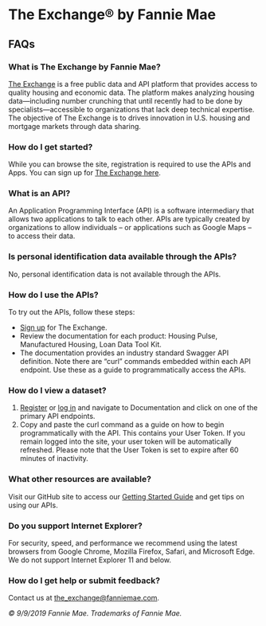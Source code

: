# The Exchange® by Fannie Mae
## FAQs

### What is The Exchange by Fannie Mae?

[The Exchange](https://theexchange.fanniemae.com) is a free public data and API platform that provides access to quality housing and economic data. The platform makes analyzing housing data—including number crunching that until recently had to be done by specialists—accessible to organizations that lack deep technical expertise. The objective of The Exchange is to drives innovation in U.S. housing and mortgage markets through data sharing.

### How do I get started?

While you can browse the site, registration is required to use the APIs and Apps. You can sign up for [The Exchange here](https://theexchange.fanniemae.com/account/register).

### What is an API?

An Application Programming Interface (API) is a software intermediary that allows two applications to talk to each other. APIs are typically created by organizations to allow individuals – or applications such as Google Maps – to access their data.

### Is personal identification data available through the APIs?

No, personal identification data is not available through the APIs. 

### How do I use the APIs?

To try out the APIs, follow these steps:

- [Sign up](https://theexchange.fanniemae.com/account/register) for The Exchange.
- Review the documentation for each product: Housing Pulse, Manufactured Housing, Loan Data Tool Kit.
- The documentation provides an industry standard Swagger API definition. Note there are “curl” commands embedded within each API endpoint. Use these as a guide to programmatically access the APIs.
 
### How do I view a dataset?

1.	[Register](ttps://theexchange.fanniemae.com/account/register) or [log in](https://theexchange.fanniemae.com/account/login) and navigate to Documentation and click on one of the primary API endpoints.
2.	Copy and paste the curl command as a guide on how to begin programmatically with the API. This contains your User Token. If you remain logged into the site, your user token will be automatically refreshed. Please note that the User Token is set to expire after 60 minutes of inactivity.

### What other resources are available?

Visit our GitHub site to access our [Getting Started Guide](https://github.com/The-Exchange-Fannie-Mae/theexchange-getting-started/blob/master/theexchange-gettingstarted.md) and get tips on using our APIs.

### Do you support Internet Explorer?

For security, speed, and performance we recommend using the latest browsers from Google Chrome, Mozilla Firefox, Safari, and Microsoft Edge. We do not support Internet Explorer 11 and below.

### How do I get help or submit feedback?

Contact us at the_exchange@fanniemae.com.

_© 9/9/2019 Fannie Mae. Trademarks of Fannie Mae._
